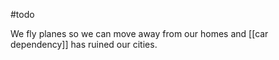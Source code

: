 #todo

We fly planes so we can move away from our homes and [[car dependency]] has ruined our cities.
